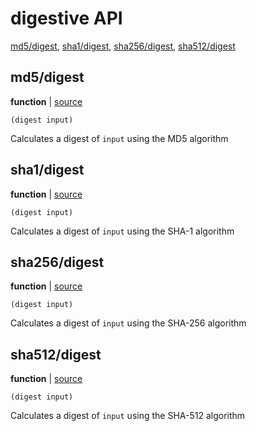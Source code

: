 # digestive API


[md5/digest](#md5digest), [sha1/digest](#sha1digest), [sha256/digest](#sha256digest), [sha512/digest](#sha512digest)

## md5/digest

**function**  | [source][1]

```janet
(digest input)
```

Calculates a digest of `input` using the MD5 algorithm

[1]: lib/md5.janet#L46

## sha1/digest

**function**  | [source][2]

```janet
(digest input)
```

Calculates a digest of `input` using the SHA-1 algorithm

[2]: lib/sha1.janet#L28

## sha256/digest

**function**  | [source][3]

```janet
(digest input)
```

Calculates a digest of `input` using the SHA-256 algorithm

[3]: lib/sha256.janet#L61

## sha512/digest

**function**  | [source][4]

```janet
(digest input)
```

Calculates a digest of `input` using the SHA-512 algorithm

[4]: lib/sha512.janet#L91

